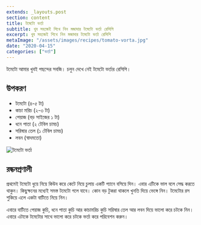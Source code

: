 ```yaml
---
extends: _layouts.post
section: content
title: টমেটো ভর্তা
subtitle: খুব সহজেই শিখে নিন মজাদার টমেটো ভর্তা রেসিপি
excerpt: খুব সহজেই শিখে নিন মজাদার টমেটো ভর্তা রেসিপি
metaImage: "/assets/images/recipes/tomato-vorta.jpg"
date: "2020-04-15"
categories: ["ভর্তা"]
---
```


টমেটো আমার খুবই পছন্দের সবজি। চলুন দেখে নেই টমেটো ভর্তার রেসিপি।

## উপকরণ

- টমেটো (৪-৫ টা)
- কাচা মরিচ (২-৩ টা)
- পেয়াজ (বড় সাইজের ১ টা)
- ধনে পাতা (২ টেবিল চামচ)
- সরিষার তেল (১ টেবিল চামচ)
- লবন (স্বাদমতো)

![টমেটো ভর্তা](/assets/images/recipes/tomato-vorta.jpg)

## রন্ধনপ্রণালী

প্রথমেই টমেটো ধুয়ে নিয়ে কিউব করে কেটে নিয়ে চুলায় একটি প্যানে বসিয়ে দিন। এবার এটিকে ভাল বলে সেদ্ধ করতে
থাকুন। কিছুক্ষনের মধ্যেই সমস্ত টমেটো গলে যাবে। কোন বড় টুকরা থাকলে খুনতি দিয়ে ভেঙ্গে নিন। টমেটোর রস শুকিয়ে
এলে একটা বাটিতে নিয়ে নিন।

এবারে বাটিতে পেয়াজ কুচি, ধনে পাতা কুচি আর কাচামরিচ কুচি সরিষার তেল আর লবন দিয়ে ভালো করে চটকে নিন।
এবারে এটাকে টমেটোর সাথে ভালো করে চটকে ভর্তা করে পরিবেশন করুন।
